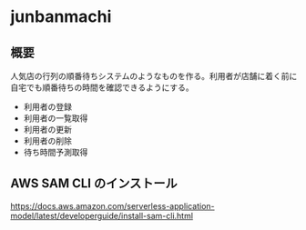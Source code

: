 # junbanmachi

## 概要

人気店の行列の順番待ちシステムのようなものを作る。利用者が店舗に着く前に自宅でも順番待ちの時間を確認できるようにする。

- 利用者の登録
- 利用者の一覧取得
- 利用者の更新
- 利用者の削除
- 待ち時間予測取得

## AWS SAM CLI のインストール

https://docs.aws.amazon.com/serverless-application-model/latest/developerguide/install-sam-cli.html

